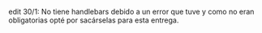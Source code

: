 edit 30/1: No tiene handlebars debido a un error que tuve y como no eran obligatorias opté por sacárselas para esta entrega.